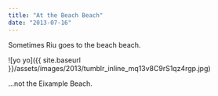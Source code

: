 ```yaml
---
title: "At the Beach Beach"
date: "2013-07-16"
---
```


Sometimes Riu goes to the beach beach.

![yo yo]({{ site.baseurl }}/assets/images/2013/tumblr_inline_mq13v8C9rS1qz4rgp.jpg)

…not the Eixample Beach.

